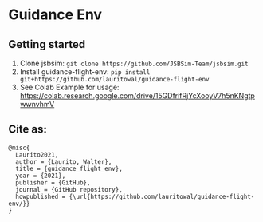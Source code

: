 # Guidance Env
## Getting started
1. Clone jsbsim: `git clone https://github.com/JSBSim-Team/jsbsim.git`
2. Install guidance-flight-env: `pip install git+https://github.com/lauritowal/guidance-flight-env`
3. See Colab Example for usage:
https://colab.research.google.com/drive/15GDfrifRjYcXooyV7h5nKNgtpwwnvhmV

## Cite as: 
```
@misc{
  Laurito2021, 
  author = {Laurito, Walter}, 
  title = {guidance_flight_env}, 
  year = {2021}, 
  publisher = {GitHub}, 
  journal = {GitHub repository}, 
  howpublished = {\url{https://github.com/lauritowal/guidance-flight-env/}} 
}
```
